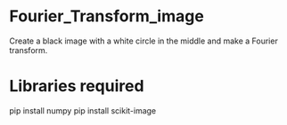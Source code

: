 # Fourier_Transform_image
Create a black image with a white circle in the middle and make a Fourier transform.
# Libraries required
pip install numpy
pip install scikit-image
